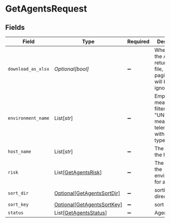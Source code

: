 # GetAgentsRequest


## Fields

| Field                                                                           | Type                                                                            | Required                                                                        | Description                                                                     |
| ------------------------------------------------------------------------------- | ------------------------------------------------------------------------------- | ------------------------------------------------------------------------------- | ------------------------------------------------------------------------------- |
| `download_as_xlsx`                                                              | *Optional[bool]*                                                                | :heavy_minus_sign:                                                              | When true, the API will return an xlsx file, and pagination will be ignored     |
| `environment_name`                                                              | List[*str*]                                                                     | :heavy_minus_sign:                                                              | Empty string means no filtering. "UNDEFINED" means telemetries with no App type |
| `host_name`                                                                     | List[*str*]                                                                     | :heavy_minus_sign:                                                              | The name of the host                                                            |
| `risk`                                                                          | List[[GetAgentsRisk](../../models/operations/getagentsrisk.md)]                 | :heavy_minus_sign:                                                              | The risk of the environment for attack                                          |
| `sort_dir`                                                                      | [Optional[GetAgentsSortDir]](../../models/operations/getagentssortdir.md)       | :heavy_minus_sign:                                                              | sorting direction                                                               |
| `sort_key`                                                                      | [Optional[GetAgentsSortKey]](../../models/operations/getagentssortkey.md)       | :heavy_minus_sign:                                                              | sort key                                                                        |
| `status`                                                                        | List[[GetAgentsStatus](../../models/operations/getagentsstatus.md)]             | :heavy_minus_sign:                                                              | Agent status                                                                    |